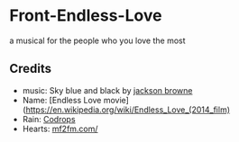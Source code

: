 # Front-Endless-Love
a musical for the people who you love the most

## Credits

* music: Sky blue and black by [jackson browne](http://www.jacksonbrowne.com/home/)
* Name: [Endless Love movie](https://en.wikipedia.org/wiki/Endless_Love_(2014_film)
* Rain: [Codrops](http://tympanus.net/codrops/2015/11/04/rain-water-effect-experiments/)
* Hearts: [mf2fm.com/](http://www.mf2fm.com/rv/dhtmlheartcursor.php)
